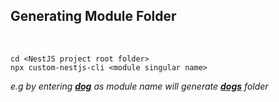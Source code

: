 <br/><br/>

## Generating Module Folder
<br/>

```
cd <NestJS project root folder>
npx custom-nestjs-cli <module singular name>
```
<i>e.g by entering <u><b>dog</b></u> as module name will generate <u><b>dogs</b></u> folder</i>
